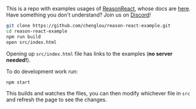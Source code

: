 This is a repo with examples usages of [ReasonReact](https://github.com/reasonml/reason-react), whose docs are [here](https://reasonml.github.io/reason-react/).
Have something you don't understand? Join us on [Discord](https://discord.gg/reasonml)!

```sh
git clone https://github.com/chenglou/reason-react-example.git
cd reason-react-example
npm run build
open src/index.html
```

Opening up `src/index.html` file has links to the examples (**no server needed!**). 

To do development work run:

```sh
npm start
```

This builds and watches the files, you can then modify whichever file in `src` and refresh the page to see the changes.
